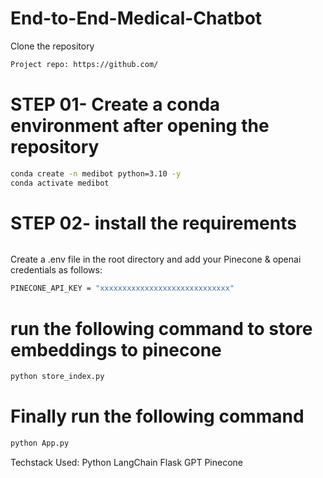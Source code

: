 # End-to-End-Medical-Chatbot
Clone the repository
```bash
Project repo: https://github.com/
```  
# STEP 01- Create a conda environment after opening the repository
```bash
conda create -n medibot python=3.10 -y
conda activate medibot
```
# STEP 02- install the requirements
```bash pip install -r requirements.txt
```
Create a .env file in the root directory and add your Pinecone & openai credentials as follows:
```bash
PINECONE_API_KEY = "xxxxxxxxxxxxxxxxxxxxxxxxxxxxx"

```
# run the following command to store embeddings to pinecone
```bash 
python store_index.py
```
# Finally run the following command
```bash
python App.py
```



Techstack Used:
Python
LangChain
Flask
GPT
Pinecone
